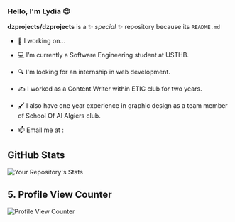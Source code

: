 ### Hello, I'm Lydia 😊


**dzprojects/dzprojects** is a ✨ _special_ ✨ repository because its `README.md` 



- 🎯 I working on...
- 💻 I’m currently a Software Engineering student at USTHB.
- 🔍 I'm looking for an internship in web development.
- ✍️ I worked as a Content Writer within ETIC club for two years.
- 🖌 I also have one year experience in graphic design as a team member of School Of AI Algiers club.

- 📫 Email me at : 



## GitHub Stats
![Your Repository's Stats](https://github-readme-stats.vercel.app/api?username=dzprojects&show_icons=true)




## 5. Profile View Counter
![Profile View Counter](https://komarev.com/ghpvc/?username=dzprojects)

